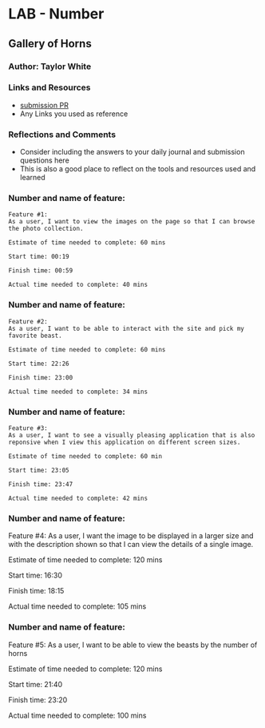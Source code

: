 # LAB - Number

## Gallery of Horns



### Author: Taylor White

### Links and Resources
* [submission PR](http://xyz.com)
* Any Links you used as reference

### Reflections and Comments
* Consider including the answers to your daily journal and submission questions here
* This is also a good place to reflect on the tools and resources used and learned


### Number and name of feature:
```
Feature #1: 
As a user, I want to view the images on the page so that I can browse the photo collection.

Estimate of time needed to complete: 60 mins

Start time: 00:19

Finish time: 00:59

Actual time needed to complete: 40 mins
```

### Number and name of feature:
```
Feature #2: 
As a user, I want to be able to interact with the site and pick my favorite beast.

Estimate of time needed to complete: 60 mins

Start time: 22:26

Finish time: 23:00

Actual time needed to complete: 34 mins
```

### Number and name of feature: 
```
Feature #3:
As a user, I want to see a visually pleasing application that is also reponsive when I view this application on different screen sizes.

Estimate of time needed to complete: 60 min

Start time: 23:05

Finish time: 23:47

Actual time needed to complete: 42 mins
```

### Number and name of feature:

Feature #4:
As a user, I want the image to be displayed in a larger size and with the description shown so that I can view the details of a single image.

Estimate of time needed to complete: 120 mins

Start time: 16:30

Finish time: 18:15

Actual time needed to complete: 105 mins

### Number and name of feature:

Feature #5:
As a user, I want to be able to view the beasts by the number of horns

Estimate of time needed to complete: 120 mins

Start time: 21:40

Finish time: 23:20

Actual time needed to complete: 100 mins
